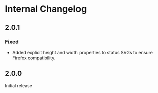 # Internal Changelog

<!--
## [Unreleased]

### Added

### Changed

### Deprecated

### Removed

### Fixed

### Security

### Known Issues
-->

## 2.0.1

### Fixed

- Added explicit height and width properties to status SVGs to ensure Firefox compatibility.

## 2.0.0

Initial release
